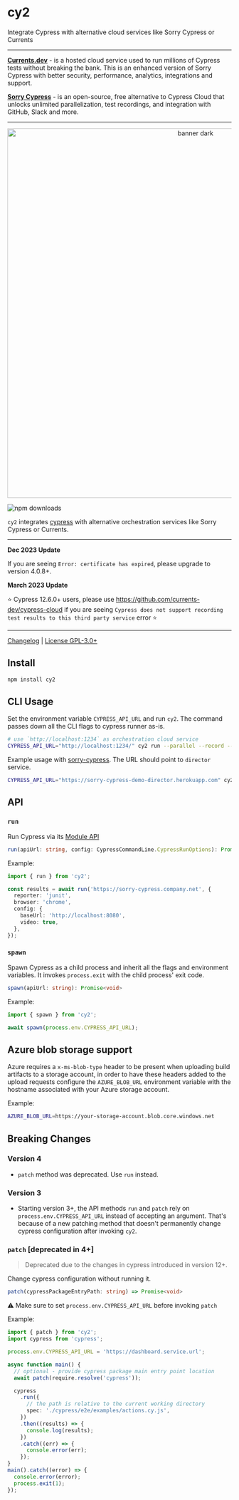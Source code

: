 # cy2

Integrate Cypress with alternative cloud services like Sorry Cypress or Currents

---

**[Currents.dev](https://currents.dev/?utm_source=cy2)** - is a hosted cloud service used to run millions of Cypress tests without breaking the bank. This is an enhanced version of Sorry Cypress with better security, performance, analytics, integrations and support.

**[Sorry Cypress](https://sorry-cypress.dev/?utm_source=cy2)** - is an open-source, free alternative to Cypress Cloud that unlocks unlimited parallelization, test recordings, and integration with GitHub, Slack and more.

---

<p align="center">
  <img width="830" alt="banner dark" src="https://user-images.githubusercontent.com/1637928/147379205-2fe4fb9d-49e6-4a2b-917b-2a28973d2a3a.png">
</p>

![npm downloads](https://img.shields.io/npm/dw/cy2?style=flat)

`cy2` integrates [cypress](https://www.npmjs.com/package/cypress) with alternative orchestration services like Sorry Cypress or Currents.

---

**Dec 2023 Update**

If you are seeing `Error: certificate has expired`, please upgrade to version 4.0.8+.

**March 2023 Update**

⭐️ Cypress 12.6.0+ users, please use https://github.com/currents-dev/cypress-cloud if you are seeing `Cypress does not support recording test results to this third party service` error ⭐️

---

[Changelog](./CHANGELOG.md) | [License GPL-3.0+](./LICENSE)

## Install

```sh
npm install cy2
```

## CLI Usage

Set the environment variable `CYPRESS_API_URL` and run `cy2`. The command passes down all the CLI flags to cypress runner as-is.

```sh
# use `http://localhost:1234` as orchestration cloud service
CYPRESS_API_URL="http://localhost:1234/" cy2 run --parallel --record --key somekey --ci-build-id hello-cypress
```

Example usage with [sorry-cypress](https://sorry-cypress.dev). The URL should point to `director` service.

```sh
CYPRESS_API_URL="https://sorry-cypress-demo-director.herokuapp.com" cy2 run  --parallel --record --key somekey --ci-build-id hello-cypress
```

## API

### `run`

Run Cypress via its [Module API](https://docs.cypress.io/guides/guides/module-api)

```ts
run(apiUrl: string, config: CypressCommandLine.CypressRunOptions): Promise<CypressCommandLine.CypressRunResult | CypressCommandLine.CypressFailedRunResult>
```

Example:

```ts
import { run } from 'cy2';

const results = await run('https://sorry-cypress.company.net', {
  reporter: 'junit',
  browser: 'chrome',
  config: {
    baseUrl: 'http://localhost:8080',
    video: true,
  },
});
```

### `spawn`

Spawn Cypress as a child process and inherit all the flags and environment variables. It invokes `process.exit` with the child process' exit code.

```ts
spawn(apiUrl: string): Promise<void>
```

Example:

```ts
import { spawn } from 'cy2';

await spawn(process.env.CYPRESS_API_URL);
```

## Azure blob storage support

Azure requires a `x-ms-blob-type` header to be present when uploading build artifacts to a storage account, in order to have these headers added to the upload requests configure the `AZURE_BLOB_URL` environment variable with the hostname associated with your Azure storage account.

Example:

```sh
AZURE_BLOB_URL=https://your-storage-account.blob.core.windows.net
```

## Breaking Changes

### Version 4

- `patch` method was deprecated. Use `run` instead.

### Version 3

- Starting version 3+, the API methods `run` and `patch` rely on `process.env.CYPRESS_API_URL` instead of accepting an argument. That's because of a new patching method that doesn't permanently change cypress configuration after invoking `cy2`.

### `patch` [deprecated in 4+]

> Deprecated due to the changes in cypress introduced in version 12+.

Change cypress configuration without running it.

```ts
patch(cypressPackageEntryPath: string) => Promise<void>
```

⚠️ Make sure to set `process.env.CYPRESS_API_URL` before invoking `patch`

Example:

```ts
import { patch } from 'cy2';
import cypress from 'cypress';

process.env.CYPRESS_API_URL = 'https://dashboard.service.url';

async function main() {
  // optional - provide cypress package main entry point location
  await patch(require.resolve('cypress'));

  cypress
    .run({
      // the path is relative to the current working directory
      spec: './cypress/e2e/examples/actions.cy.js',
    })
    .then((results) => {
      console.log(results);
    })
    .catch((err) => {
      console.error(err);
    });
}
main().catch((error) => {
  console.error(error);
  process.exit(1);
});
```
